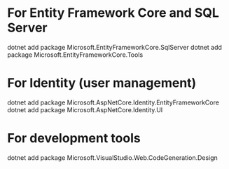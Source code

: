 # For Entity Framework Core and SQL Server
dotnet add package Microsoft.EntityFrameworkCore.SqlServer
dotnet add package Microsoft.EntityFrameworkCore.Tools

# For Identity (user management)
dotnet add package Microsoft.AspNetCore.Identity.EntityFrameworkCore
dotnet add package Microsoft.AspNetCore.Identity.UI

# For development tools
dotnet add package Microsoft.VisualStudio.Web.CodeGeneration.Design